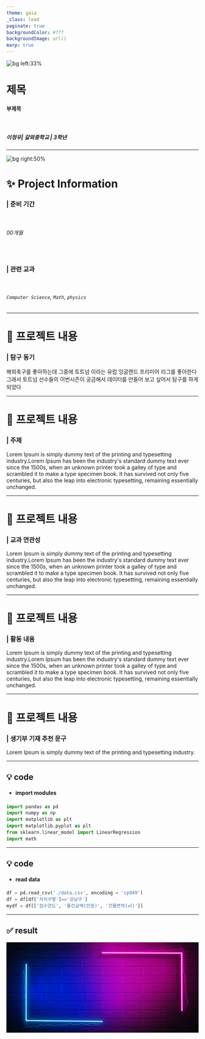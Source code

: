 ```yaml
---
theme: gaia
_class: lead
paginate: true
backgroundColor: #fff
backgroundImage: url()
marp: true
---
```


![bg left:33%](https://images.unsplash.com/photo-1685631478719-1abcf74b67c4?ixlib=rb-4.0.3&ixid=M3wxMjA3fDB8MHxwaG90by1wYWdlfHx8fGVufDB8fHx8fA%3D%3D&auto=format&fit=crop&w=687&q=80)

# 제목

#### **부제목**

</br>

##### 이정우| 갈뫼중학교 | 3학년

---
![bg right:50%](https://media.istockphoto.com/id/1347310666/ko/%EC%82%AC%EC%A7%84/%ED%94%84%EB%A1%9C%EC%84%B8%EC%84%9C-%EC%B9%A9-%EA%B8%B0%EC%88%A0-%ED%99%98%EA%B2%BD-%EB%B8%94%EB%A1%9D-%EC%B2%B4%EC%9D%B8-%EA%B0%9C%EB%85%90.jpg?s=612x612&w=0&k=20&c=0v5GBKmRh7bQg9qhRb1FRZsjSlJZILwTgPgh0JUHZ9s=)
# ✨ Project Information

### | **준비 기간**

  </br>

###### 00개월

</br>

### | **관련 교과**

  </br>

###### `Computer Science`, `Math`, `physics`

---

# 📝 프로젝트 내용

### | 탐구 동기

해외축구를 좋아하는데 그중에 토트넘 이라는 유럽 잉글랜드 프리미어 리그를 좋아한다 그래서 토트넘 선수들의 이번시즌이 궁금해서 데이터를 만들어 보고 싶어서 탐구를 하게 되었다 

---

# 📝 프로젝트 내용

### | 주제

Lorem Ipsum is simply dummy text of the printing and typesetting industry.Lorem Ipsum has been the industry's standard dummy text ever since the 1500s, when an unknown printer took a galley of type and scrambled it to make a type specimen book. It has survived not only five centuries, but also the leap into electronic typesetting, remaining essentially unchanged.

---

# 📝 프로젝트 내용

### | 교과 연관성

Lorem Ipsum is simply dummy text of the printing and typesetting industry.Lorem Ipsum has been the industry's standard dummy text ever since the 1500s, when an unknown printer took a galley of type and scrambled it to make a type specimen book. It has survived not only five centuries, but also the leap into electronic typesetting, remaining essentially unchanged.

---

# 📝 프로젝트 내용

### | 활동 내용

Lorem Ipsum is simply dummy text of the printing and typesetting industry.Lorem Ipsum has been the industry's standard dummy text ever since the 1500s, when an unknown printer took a galley of type and scrambled it to make a type specimen book. It has survived not only five centuries, but also the leap into electronic typesetting, remaining essentially unchanged.

---

# 📝 프로젝트 내용

### | 생기부 기재 추천 문구

Lorem Ipsum is simply dummy text of the printing and typesetting industry.

---

## 💡 code

- #### import modules

```python
import pandas as pd
import numpy as np
import matplotlib as plt
import matplotlib.pyplot as plt
from sklearn.linear_model import LinearRegression
import math
```

---

## 💡 code

- #### read data

```python
df = pd.read_csv('./data.csv', encoding = 'cp949')
df = df[df['자치구명']=='강남구']
mydf = df[['접수연도', '물건금액(만원)', '건물면적(㎡)']]
```

---

## ✅ result

![](./img/pngtree-modern-double-color-futuristic-neon-background-image_351866.jpg)